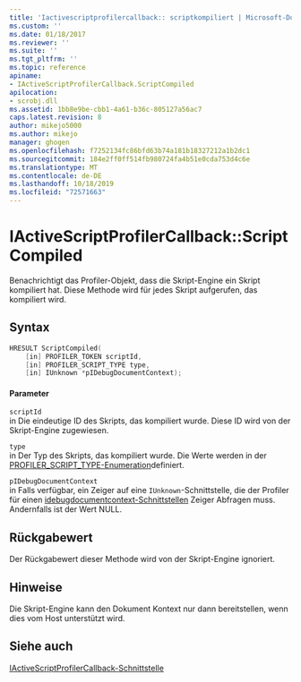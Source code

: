 ```yaml
---
title: 'Iactivescriptprofilercallback:: scriptkompiliert | Microsoft-Dokumentation'
ms.custom: ''
ms.date: 01/18/2017
ms.reviewer: ''
ms.suite: ''
ms.tgt_pltfrm: ''
ms.topic: reference
apiname:
- IActiveScriptProfilerCallback.ScriptCompiled
apilocation:
- scrobj.dll
ms.assetid: 1bb8e9be-cbb1-4a61-b36c-805127a56ac7
caps.latest.revision: 8
author: mikejo5000
ms.author: mikejo
manager: ghogen
ms.openlocfilehash: f7252134fc86bfd63b74a181b18327212a1b2dc1
ms.sourcegitcommit: 184e2ff0ff514fb980724fa4b51e0cda753d4c6e
ms.translationtype: MT
ms.contentlocale: de-DE
ms.lasthandoff: 10/18/2019
ms.locfileid: "72571663"
---
```

# <a name="iactivescriptprofilercallbackscriptcompiled"></a>IActiveScriptProfilerCallback::ScriptCompiled
Benachrichtigt das Profiler-Objekt, dass die Skript-Engine ein Skript kompiliert hat. Diese Methode wird für jedes Skript aufgerufen, das kompiliert wird.  
  
## <a name="syntax"></a>Syntax  
  
```cpp
HRESULT ScriptCompiled(  
    [in] PROFILER_TOKEN scriptId,  
    [in] PROFILER_SCRIPT_TYPE type,  
    [in] IUnknown *pIDebugDocumentContext);  
```  
  
#### <a name="parameters"></a>Parameter  
 `scriptId`  
 in Die eindeutige ID des Skripts, das kompiliert wurde. Diese ID wird von der Skript-Engine zugewiesen.  
  
 `type`  
 in Der Typ des Skripts, das kompiliert wurde. Die Werte werden in der [PROFILER_SCRIPT_TYPE-Enumeration](../../winscript/reference/profiler-script-type-enumeration.md)definiert.  
  
 `pIDebugDocumentContext`  
 in Falls verfügbar, ein Zeiger auf eine `IUnknown`-Schnittstelle, die der Profiler für einen [idebugdocumentcontext-Schnittstellen](../../winscript/reference/idebugdocumentcontext-interface.md) Zeiger Abfragen muss. Andernfalls ist der Wert NULL.  
  
## <a name="return-value"></a>Rückgabewert  
 Der Rückgabewert dieser Methode wird von der Skript-Engine ignoriert.  
  
## <a name="remarks"></a>Hinweise  
 Die Skript-Engine kann den Dokument Kontext nur dann bereitstellen, wenn dies vom Host unterstützt wird.  
  
## <a name="see-also"></a>Siehe auch  
 [IActiveScriptProfilerCallback-Schnittstelle](../../winscript/reference/iactivescriptprofilercallback-interface.md)
